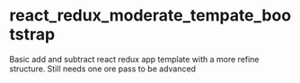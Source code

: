 # react_redux_moderate_tempate_bootstrap
Basic add and subtract react redux app template  with a more refine structure. Still needs one ore pass to be advanced
